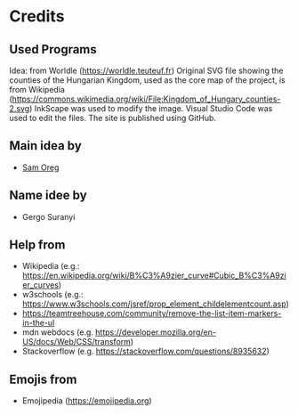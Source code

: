 # Credits

## Used Programs

Idea: from Worldle (<https://worldle.teuteuf.fr>)
Original SVG file showing the counties of the Hungarian Kingdom, used as the core map of the project, is from Wikipedia (<https://commons.wikimedia.org/wiki/File:Kingdom_of_Hungary_counties-2.svg>)
InkScape was used to modify the image.
Visual Studio Code was used to edit the files.
The site is published using GitHub.

## Main idea by

* [Sam Oreg](https://github.com/OregSamSas)

## Name idee by

* Gergo Suranyi

## Help from

* Wikipedia (e.g.: <https://en.wikipedia.org/wiki/B%C3%A9zier_curve#Cubic_B%C3%A9zier_curves>)
* w3schools (e.g.: <https://www.w3schools.com/jsref/prop_element_childelementcount.asp>)
* <https://teamtreehouse.com/community/remove-the-list-item-markers-in-the-ul>
* mdn webdocs (e.g. <https://developer.mozilla.org/en-US/docs/Web/CSS/transform>)
* Stackoverflow (e.g. <https://stackoverflow.com/questions/8935632>)

## Emojis from

* Emojipedia (<https://emojipedia.org>)
